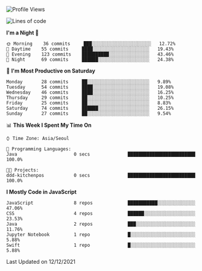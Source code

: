 <!--START_SECTION:waka-->
![Profile Views](http://img.shields.io/badge/Profile%20Views-12-blue)

![Lines of code](https://img.shields.io/badge/From%20Hello%20World%20I%27ve%20Written-54%20Thousand%20lines%20of%20code-blue)

**I'm a Night 🦉** 

```text
🌞 Morning    36 commits     ███░░░░░░░░░░░░░░░░░░░░░░   12.72% 
🌆 Daytime    55 commits     ████░░░░░░░░░░░░░░░░░░░░░   19.43% 
🌃 Evening    123 commits    ██████████░░░░░░░░░░░░░░░   43.46% 
🌙 Night      69 commits     ██████░░░░░░░░░░░░░░░░░░░   24.38%

```
📅 **I'm Most Productive on Saturday** 

```text
Monday       28 commits     ██░░░░░░░░░░░░░░░░░░░░░░░   9.89% 
Tuesday      54 commits     ████░░░░░░░░░░░░░░░░░░░░░   19.08% 
Wednesday    46 commits     ████░░░░░░░░░░░░░░░░░░░░░   16.25% 
Thursday     29 commits     ██░░░░░░░░░░░░░░░░░░░░░░░   10.25% 
Friday       25 commits     ██░░░░░░░░░░░░░░░░░░░░░░░   8.83% 
Saturday     74 commits     ██████░░░░░░░░░░░░░░░░░░░   26.15% 
Sunday       27 commits     ██░░░░░░░░░░░░░░░░░░░░░░░   9.54%

```


📊 **This Week I Spent My Time On** 

```text
⌚︎ Time Zone: Asia/Seoul

💬 Programming Languages: 
Java                     0 secs              █████████████████████████   100.0%

🐱‍💻 Projects: 
ddd-kitchenpos           0 secs              █████████████████████████   100.0%

```

**I Mostly Code in JavaScript** 

```text
JavaScript               8 repos             ███████████░░░░░░░░░░░░░░   47.06% 
CSS                      4 repos             ██████░░░░░░░░░░░░░░░░░░░   23.53% 
Java                     2 repos             ███░░░░░░░░░░░░░░░░░░░░░░   11.76% 
Jupyter Notebook         1 repo              █░░░░░░░░░░░░░░░░░░░░░░░░   5.88% 
Swift                    1 repo              █░░░░░░░░░░░░░░░░░░░░░░░░   5.88%

```



 Last Updated on 12/12/2021
<!--END_SECTION:waka-->
